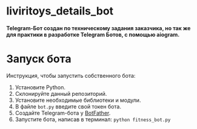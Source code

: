 # liviritoys_details_bot
#### Telegram-Бот создан по техническому задания заказчика, но так же для практики в разработке Telegram Ботов, с помощью aiogram.

# Запуск бота
Инструкция, чтобы запустить собственного бота:
   1. Установите Python.
   2. Склонируйте данный репозиторий.
   3. Установите необходимые библиотеки и модули.
   4. В файле ```bot.py``` введите свой токен бота.
   5. Создайте Telegram-бота у [BotFather](https://t.me/botfather).
   6. Запустите бота, написав в терминал: ```python fitness_bot.py```
